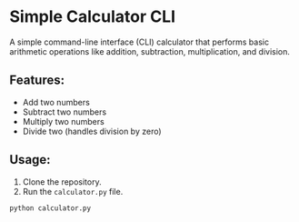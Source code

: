 # Simple Calculator CLI

A simple command-line interface (CLI) calculator that performs basic arithmetic operations like addition, subtraction, multiplication, and division.

## Features:
- Add two numbers
- Subtract two numbers
- Multiply two numbers
- Divide two (handles division by zero)

## Usage:
1. Clone the repository.
2. Run the `calculator.py` file.

```bash
python calculator.py